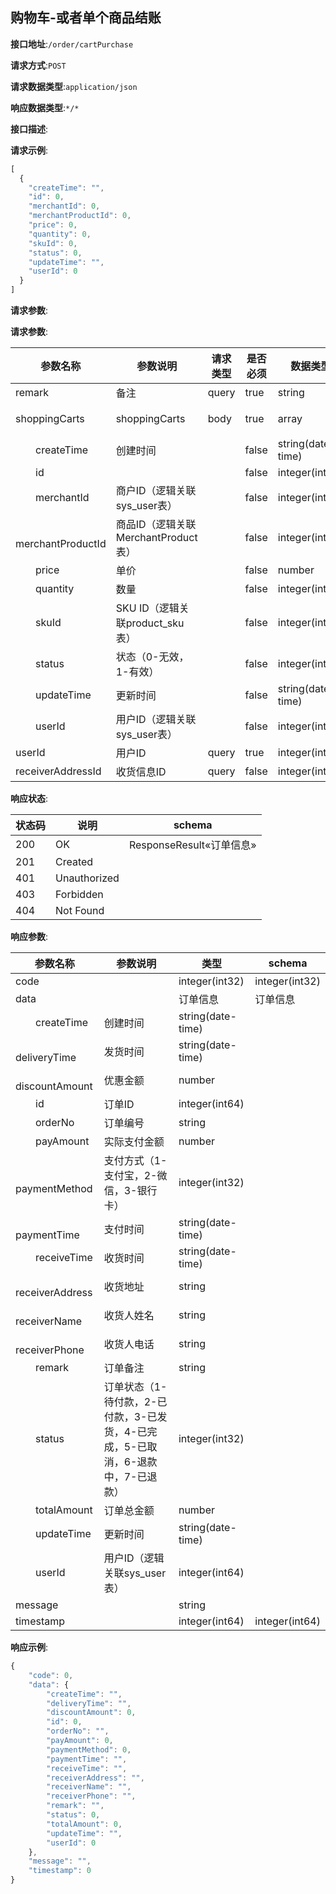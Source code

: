


## 购物车-或者单个商品结账


**接口地址**:`/order/cartPurchase`


**请求方式**:`POST`


**请求数据类型**:`application/json`


**响应数据类型**:`*/*`


**接口描述**:


**请求示例**:


```javascript
[
  {
    "createTime": "",
    "id": 0,
    "merchantId": 0,
    "merchantProductId": 0,
    "price": 0,
    "quantity": 0,
    "skuId": 0,
    "status": 0,
    "updateTime": "",
    "userId": 0
  }
]
```


**请求参数**:


**请求参数**:


| 参数名称 | 参数说明 | 请求类型    | 是否必须 | 数据类型 | schema |
| -------- | -------- | ----- | -------- | -------- | ------ |
|remark|备注|query|true|string||
|shoppingCarts|shoppingCarts|body|true|array|购物车信息|
|&emsp;&emsp;createTime|创建时间||false|string(date-time)||
|&emsp;&emsp;id|||false|integer(int64)||
|&emsp;&emsp;merchantId|商户ID（逻辑关联sys_user表）||false|integer(int64)||
|&emsp;&emsp;merchantProductId|商品ID（逻辑关联MerchantProduct表）||false|integer(int64)||
|&emsp;&emsp;price|单价||false|number||
|&emsp;&emsp;quantity|数量||false|integer(int32)||
|&emsp;&emsp;skuId|SKU ID（逻辑关联product_sku表）||false|integer(int64)||
|&emsp;&emsp;status|状态（0-无效，1-有效）||false|integer(int32)||
|&emsp;&emsp;updateTime|更新时间||false|string(date-time)||
|&emsp;&emsp;userId|用户ID（逻辑关联sys_user表）||false|integer(int64)||
|userId|用户ID|query|true|integer(int64)||
|receiverAddressId|收货信息ID|query|false|integer(int64)||


**响应状态**:


| 状态码 | 说明 | schema |
| -------- | -------- | ----- | 
|200|OK|ResponseResult«订单信息»|
|201|Created||
|401|Unauthorized||
|403|Forbidden||
|404|Not Found||


**响应参数**:


| 参数名称 | 参数说明 | 类型 | schema |
| -------- | -------- | ----- |----- | 
|code||integer(int32)|integer(int32)|
|data||订单信息|订单信息|
|&emsp;&emsp;createTime|创建时间|string(date-time)||
|&emsp;&emsp;deliveryTime|发货时间|string(date-time)||
|&emsp;&emsp;discountAmount|优惠金额|number||
|&emsp;&emsp;id|订单ID|integer(int64)||
|&emsp;&emsp;orderNo|订单编号|string||
|&emsp;&emsp;payAmount|实际支付金额|number||
|&emsp;&emsp;paymentMethod|支付方式（1-支付宝，2-微信，3-银行卡）|integer(int32)||
|&emsp;&emsp;paymentTime|支付时间|string(date-time)||
|&emsp;&emsp;receiveTime|收货时间|string(date-time)||
|&emsp;&emsp;receiverAddress|收货地址|string||
|&emsp;&emsp;receiverName|收货人姓名|string||
|&emsp;&emsp;receiverPhone|收货人电话|string||
|&emsp;&emsp;remark|订单备注|string||
|&emsp;&emsp;status|订单状态（1-待付款，2-已付款，3-已发货，4-已完成，5-已取消，6-退款中，7-已退款）|integer(int32)||
|&emsp;&emsp;totalAmount|订单总金额|number||
|&emsp;&emsp;updateTime|更新时间|string(date-time)||
|&emsp;&emsp;userId|用户ID（逻辑关联sys_user表）|integer(int64)||
|message||string||
|timestamp||integer(int64)|integer(int64)|


**响应示例**:
```javascript
{
	"code": 0,
	"data": {
		"createTime": "",
		"deliveryTime": "",
		"discountAmount": 0,
		"id": 0,
		"orderNo": "",
		"payAmount": 0,
		"paymentMethod": 0,
		"paymentTime": "",
		"receiveTime": "",
		"receiverAddress": "",
		"receiverName": "",
		"receiverPhone": "",
		"remark": "",
		"status": 0,
		"totalAmount": 0,
		"updateTime": "",
		"userId": 0
	},
	"message": "",
	"timestamp": 0
}
```
